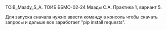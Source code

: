 TOIB_Maady_S_A.
ТОИБ ББМО-02-24 Маады С.А.
Практика 1, вариант 5.

Для запуска сначала нужно ввести команду в консоль чтобы скачать запросы и дальше все заработает "pip install requests".
